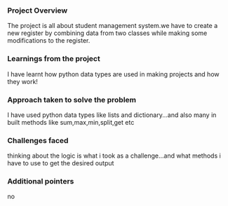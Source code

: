 ### Project Overview

 The project is all about student management system.we have to create a new register by combining data from two classes while making some modifications to the register. 


### Learnings from the project

 I have learnt how python data types are used in making projects and how they work!


### Approach taken to solve the problem

 I have used python data types like lists and dictionary...and also many in built methods like sum,max,min,split,get etc 


### Challenges faced

 thinking about the logic is what i took as a challenge...and what methods i have to use to get the desired output


### Additional pointers

 no


